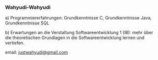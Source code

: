 ### Wahyudi-Wahyudi

a) Programmiererfahrungen: Grundkenntnisse C, Grundkenntnisse Java, Grundkenntnisse SQL

b) Erwartungen an die Verstaltung Softwareentwicklung 1 (IB): mehr über die theoretischen Grundlagen in die Softwareentwicklung  lernen und vertiefen.

email: justwahyudi@gmail.com
